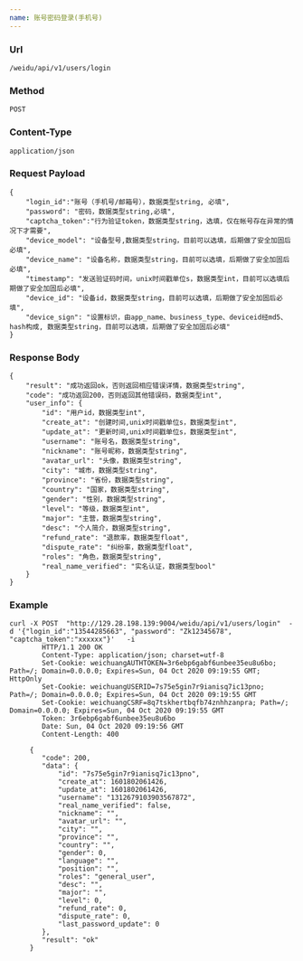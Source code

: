 ```yaml
---
name: 账号密码登录(手机号)
---
```

    
### Url
    /weidu/api/v1/users/login
    
### Method
    POST

### Content-Type
    application/json    

### Request Payload
    {
        "login_id":"账号（手机号/邮箱号），数据类型string, 必填",
        "password": "密码，数据类型string,必填",
        "captcha_token":"行为验证token，数据类型string，选填，仅在帐号存在异常的情况下才需要",
        "device_model": "设备型号,数据类型string，目前可以选填，后期做了安全加固后必填",
        "device_name": "设备名称，数据类型string，目前可以选填，后期做了安全加固后必填",
        "timestamp": "发送验证码时间，unix时间戳单位s，数据类型int，目前可以选填后期做了安全加固后必填",
        "device_id": "设备id，数据类型string，目前可以选填，后期做了安全加固后必填",
        "device_sign": "设置标识，由app_name、business_type、deviceid经md5、hash构成, 数据类型string，目前可以选填，后期做了安全加固后必填"
    }
    
### Response Body
    {
        "result": "成功返回ok，否则返回相应错误详情，数据类型string",
        "code": "成功返回200，否则返回其他错误码，数据类型int",
        "user_info": {
        	"id": "用户id，数据类型int",
        	"create_at": "创建时间,unix时间戳单位s，数据类型int",
        	"update_at": "更新时间,unix时间戳单位s，数据类型int",
        	"username": "账号名，数据类型string",
        	"nickname": "账号昵称，数据类型string",
        	"avatar_url": "头像，数据类型string",
        	"city": "城市，数据类型string",
        	"province": "省份，数据类型string",
        	"country": "国家，数据类型string",
        	"gender": "性别，数据类型string",
            "level": "等级，数据类型int",
            "major": "主营，数据类型string",
            "desc": "个人简介，数据类型string",
            "refund_rate": "退款率，数据类型float",
            "dispute_rate": "纠纷率，数据类型float",
        	"roles": "角色，数据类型string",
            "real_name_verified": "实名认证，数据类型bool"
        }
    }
    

### Example
    curl -X POST  "http://129.28.198.139:9004/weidu/api/v1/users/login"  -d '{"login_id":"13544285663", "password": "Zk12345678", "captcha_token":"xxxxxx"}'   -i
            HTTP/1.1 200 OK
            Content-Type: application/json; charset=utf-8
            Set-Cookie: weichuangAUTHTOKEN=3r6ebp6gabf6unbee35eu8u6bo; Path=/; Domain=0.0.0.0; Expires=Sun, 04 Oct 2020 09:19:55 GMT; HttpOnly
            Set-Cookie: weichuangUSERID=7s75e5gin7r9ianisq7ic13pno; Path=/; Domain=0.0.0.0; Expires=Sun, 04 Oct 2020 09:19:55 GMT
            Set-Cookie: weichuangCSRF=8q7tskhertbqfb74znhhzanpra; Path=/; Domain=0.0.0.0; Expires=Sun, 04 Oct 2020 09:19:55 GMT
            Token: 3r6ebp6gabf6unbee35eu8u6bo
            Date: Sun, 04 Oct 2020 09:19:56 GMT
            Content-Length: 400

         {
         	"code": 200,
         	"data": {
         		"id": "7s75e5gin7r9ianisq7ic13pno",
         		"create_at": 1601802061426,
         		"update_at": 1601802061426,
         		"username": "1312679103903567872",
         		"real_name_verified": false,
         		"nickname": "",
         		"avatar_url": "",
         		"city": "",
         		"province": "",
         		"country": "",
         		"gender": 0,
         		"language": "",
         		"position": "",
         		"roles": "general_user",
         		"desc": "",
         		"major": "",
         		"level": 0,
         		"refund_rate": 0,
         		"dispute_rate": 0,
         		"last_password_update": 0
         	},
         	"result": "ok"
         }
         







